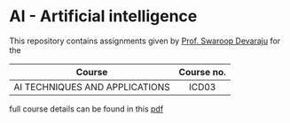 # AI - Artificial intelligence
This repository contains assignments given by [Prof. Swaroop Devaraju](https://www.linkedin.com/in/swaroop-devaraju-43851918/?originalSubdomain=in) for the
 
| Course   | Course no. | 
| :-----------: | :-------------: |
| AI TECHNIQUES AND APPLICATIONS | ICD03 |

full course details can be found in this [pdf](http://www.nsit.ac.in/static/documents/ICE_c.pdf)

